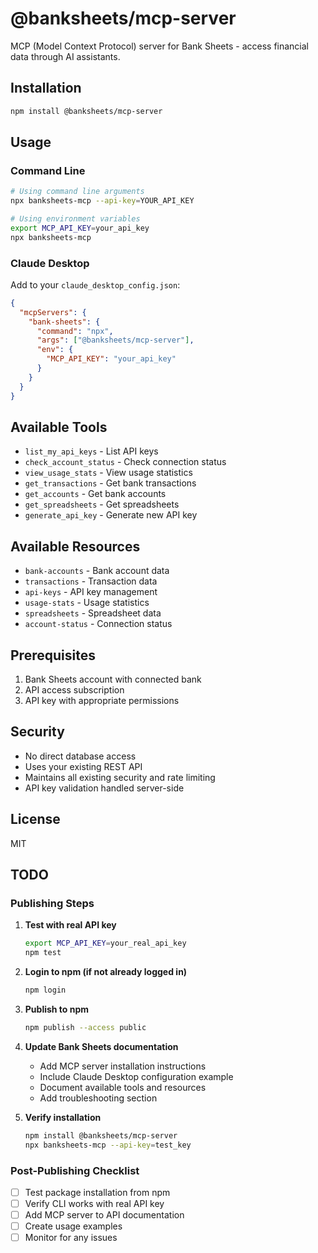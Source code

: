 # @banksheets/mcp-server

MCP (Model Context Protocol) server for Bank Sheets - access financial data through AI assistants.

## Installation

```bash
npm install @banksheets/mcp-server
```

## Usage

### Command Line

```bash
# Using command line arguments
npx banksheets-mcp --api-key=YOUR_API_KEY

# Using environment variables
export MCP_API_KEY=your_api_key
npx banksheets-mcp
```

### Claude Desktop

Add to your `claude_desktop_config.json`:

```json
{
  "mcpServers": {
    "bank-sheets": {
      "command": "npx",
      "args": ["@banksheets/mcp-server"],
      "env": {
        "MCP_API_KEY": "your_api_key"
      }
    }
  }
}
```

## Available Tools

- `list_my_api_keys` - List API keys
- `check_account_status` - Check connection status
- `view_usage_stats` - View usage statistics
- `get_transactions` - Get bank transactions
- `get_accounts` - Get bank accounts
- `get_spreadsheets` - Get spreadsheets
- `generate_api_key` - Generate new API key

## Available Resources

- `bank-accounts` - Bank account data
- `transactions` - Transaction data
- `api-keys` - API key management
- `usage-stats` - Usage statistics
- `spreadsheets` - Spreadsheet data
- `account-status` - Connection status

## Prerequisites

1. Bank Sheets account with connected bank
2. API access subscription
3. API key with appropriate permissions

## Security

- No direct database access
- Uses your existing REST API
- Maintains all existing security and rate limiting
- API key validation handled server-side

## License

MIT

## TODO

### Publishing Steps

1. **Test with real API key**
   ```bash
   export MCP_API_KEY=your_real_api_key
   npm test
   ```

2. **Login to npm (if not already logged in)**
   ```bash
   npm login
   ```

3. **Publish to npm**
   ```bash
   npm publish --access public
   ```

4. **Update Bank Sheets documentation**
   - Add MCP server installation instructions
   - Include Claude Desktop configuration example
   - Document available tools and resources
   - Add troubleshooting section

5. **Verify installation**
   ```bash
   npm install @banksheets/mcp-server
   npx banksheets-mcp --api-key=test_key
   ```

### Post-Publishing Checklist

- [ ] Test package installation from npm
- [ ] Verify CLI works with real API key
- [ ] Add MCP server to API documentation
- [ ] Create usage examples
- [ ] Monitor for any issues
